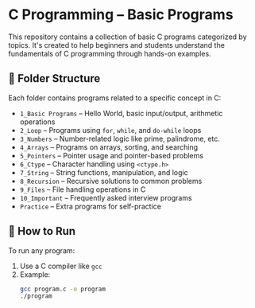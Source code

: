 # C Programming – Basic Programs

This repository contains a collection of basic C programs categorized by topics. It's created to help beginners and students understand the fundamentals of C programming through hands-on examples.

## 📁 Folder Structure

Each folder contains programs related to a specific concept in C:

- `1_Basic Programs` – Hello World, basic input/output, arithmetic operations
- `2_Loop` – Programs using `for`, `while`, and `do-while` loops
- `3_Numbers` – Number-related logic like prime, palindrome, etc.
- `4_Arrays` – Programs on arrays, sorting, and searching
- `5_Pointers` – Pointer usage and pointer-based problems
- `6_Ctype` – Character handling using `<ctype.h>`
- `7_String` – String functions, manipulation, and logic
- `8_Recursion` – Recursive solutions to common problems
- `9_Files` – File handling operations in C
- `10_Important` – Frequently asked interview programs
- `Practice` – Extra programs for self-practice

## 🚀 How to Run

To run any program:

1. Use a C compiler like `gcc`
2. Example:
   ```bash
   gcc program.c -o program
   ./program

